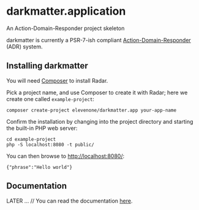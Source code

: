 # darkmatter.application
An Action-Domain-Responder project skeleton

darkmatter is currently a PSR-7-ish compliant [Action-Domain-Responder](http://pmjones.io/adr)
(ADR) system.

## Installing darkmatter

You will need [Composer](https://getcomposer.org) to install Radar.

Pick a project name, and use Composer to create it with Radar; here we create
one called `example-project`:

    composer create-project elevenone/darkmatter.app your-app-name

Confirm the installation by changing into the project directory and starting the
built-in PHP web server:

    cd example-project
    php -S localhost:8080 -t public/

You can then browse to <http://localhost:8080/>:

    {"phrase":"Hello world"}

## Documentation

LATER ... // You can read the documentation [here](docs/index.md).
